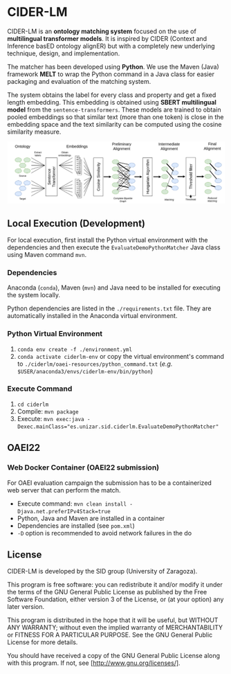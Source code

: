 # CIDER-LM

CIDER-LM is an **ontology matching system** focused on the use of **multilingual transformer models**. It is inspired by CIDER (Context and Inference basED ontology alignER) but with a completely new underlying technique, design, and implementation.

The matcher has been developed using **Python**. We use the Maven (Java) framework **MELT** to wrap the Python command in a Java class for easier packaging and evaluation of the matching system.

The system obtains the label for every class and property and get a fixed length embedding. This embedding is obtained using **SBERT multilingual model** from the `sentence-transformers`. These models are trained to obtain pooled embeddings so that similar text (more than one token) is close in the embedding space and the text similarity can be computed using the cosine similarity measure.

![](diagrams/cider-lm-architecture.png)

## Local Execution (Development)

For local execution, first install the Python virtual environment with the dependencies and then execute the `EvaluateDemoPythonMatcher` Java class using Maven command `mvn`.

### Dependencies

Anaconda (`conda`), Maven (`mvn`) and Java need to be installed for executing the system locally.

Python dependencies are listed in the `./requirements.txt` file. They are automatically installed in the Anaconda virtual environment.

### Python Virtual Environment

1. `conda env create -f ./environment.yml`
2. `conda activate ciderlm-env` or copy the virtual environment's command to `./ciderlm/oaei-resources/python_command.txt` (_e.g._ `$USER/anaconda3/envs/ciderlm-env/bin/python`)

### Execute Command

1. `cd ciderlm`
2. Compile: `mvn package`
3. Execute: `mvn exec:java -Dexec.mainClass="es.unizar.sid.ciderlm.EvaluateDemoPythonMatcher"`

## OAEI22

### Web Docker Container (OAEI22 submission)

For OAEI evaluation campaign the submission has to be a containerized web server that can perform the match.

- Execute command: `mvn clean install -Djava.net.preferIPv4Stack=true`
- Python, Java and Maven are installed in a container
- Dependencies are installed (see `pom.xml`)
- `-D` option is recommended to avoid network failures in the do

## License

CIDER-LM is developed by the SID group (University of Zaragoza).

 This program is free software: you can redistribute it and/or modify
    it under the terms of the GNU General Public License as published by
    the Free Software Foundation, either version 3 of the License, or
    (at your option) any later version.

 This program is distributed in the hope that it will be useful,
    but WITHOUT ANY WARRANTY; without even the implied warranty of
    MERCHANTABILITY or FITNESS FOR A PARTICULAR PURPOSE.  See the
    GNU General Public License for more details.

 You should have received a copy of the GNU General Public License
    along with this program.  If not, see [http://www.gnu.org/licenses/].
